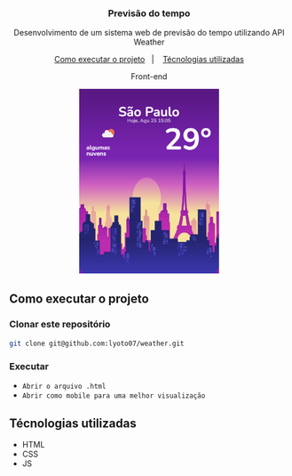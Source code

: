 
<h3 align="center">
  Previsão do tempo
</h3>

<p align="center">Desenvolvimento de um sistema web de previsão do tempo utilizando API Weather</p>

<p align="center">
  <a href="#como-executar-o-projeto">Como executar o projeto</a>&nbsp;&nbsp;&nbsp;|&nbsp;&nbsp;&nbsp;
  <a href="#Técnologias-utilizadas">Técnologias utilizadas</a>
</p>

<p align="center">Front-end</p>

<p align="center">
  <img alt="Front-end" src=".github/frontend.png" width="50%">
</p>

## Como executar o projeto

### Clonar este repositório

```bash
git clone git@github.com:lyoto07/weather.git
```

### Executar

- `Abrir o arquivo .html`
- `Abrir como mobile para uma melhor visualização `

## Técnologias utilizadas

- HTML
- CSS
- JS

